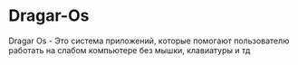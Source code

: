 # Dragar-Os
Dragar Os - Это система приложений, которые помогают пользователю работать на слабом компьютере без мышки, клавиатуры и тд
